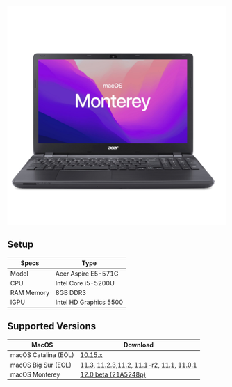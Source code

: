  <img src="acer.png">

## Setup

| Specs               |   Type                                         |
| ------------------- | -------------------------------------------|
| Model               | Acer Aspire E5-571G                        |
| CPU                 | Intel Core i5-5200U                        |
| RAM Memory          | 8GB DDR3                                   |
| IGPU                | Intel HD Graphics 5500                     |

## Supported Versions

| MacOS               | Download                                   |  
| ------------------- | -------------------------------------------
| macOS Catalina (EOL)|  <a href="https://github.com/daviiid99/Acer-Aspire-E5-571G/releases/tag/Catalina">10.15.x</a>|
| macOS Big Sur  (EOL)|  <a href="https://github.com/daviiid99/Acer-Aspire-E5-571G/releases/tag/11.3">11.3</a>, <a href="https://github.com/daviiid99/Acer-Aspire-E5-571G/releases/tag/11.2.3">11.2.3</a>,<a href="https://github.com/daviiid99/Acer-Aspire-E5-571G/releases/tag/11.2">11.2</a>, <a href="https://github.com/daviiid99/Acer-Aspire-E5-571G/releases/tag/11.1-r2">11.1-r2</a>, <a href="https://github.com/daviiid99/Acer-Aspire-E5-571G/releases/tag/11.1">11.1</a>, <a href="https://github.com/daviiid99/Acer-Aspire-E5-571G/releases/tag/11.0.1">11.0.1</a>|
| macOS Monterey      |  <a href="https://github.com/daviiid99/Acer-Aspire-E5-571G/releases/tag/21A5248p">12.0 beta (21A5248p)</a>|
